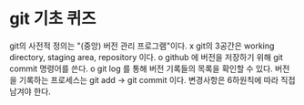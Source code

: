 # git 기초 퀴즈
git의 사전적 정의는 "(중앙) 버전 관리 프로그램"이다. x
git의 3공간은 working directory, staging area, repository 이다. o
github 에 버전을 저장하기 위해 git commit 명령어를 쓴다. o
git log 를 통해 버전 기록들의 목록을 확인할 수 있다.
버전을 기록하는 프로세스는 git add -> git commit 이다.
변경사항은 6하원칙에 따라 직접 남겨야 한다.